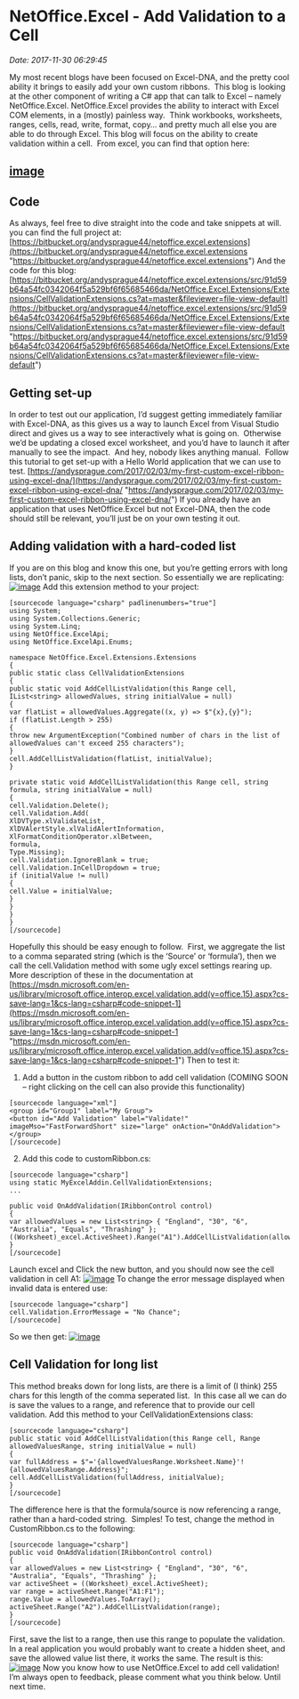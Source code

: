 # NetOffice.Excel - Add Validation to a Cell
_Date: 2017-11-30 06:29:45_

My most recent blogs have been focused on Excel-DNA, and the pretty cool ability it brings to easily add your own custom ribbons.  This blog is looking at the other component of writing a C# app that can talk to Excel – namely NetOffice.Excel.
NetOffice.Excel provides the ability to interact with Excel COM elements, in a (mostly) painless way.  Think workbooks, worksheets, ranges, cells, read, write, format, copy… and pretty much all else you are able to do through Excel.
This blog will focus on the ability to create validation within a cell.  From excel, you can find that option here:

## [image](http://andysprague.com/wp-content/uploads/2017/11/image.png)

## Code

As always, feel free to dive straight into the code and take snippets at will.  you can find the full project at:
[https://bitbucket.org/andysprague44/netoffice.excel.extensions](https://bitbucket.org/andysprague44/netoffice.excel.extensions "https://bitbucket.org/andysprague44/netoffice.excel.extensions")
And the code for this blog:
[https://bitbucket.org/andysprague44/netoffice.excel.extensions/src/91d59b64a54fc0342064f5a529bf6f65685466da/NetOffice.Excel.Extensions/Extensions/CellValidationExtensions.cs?at=master&fileviewer=file-view-default](https://bitbucket.org/andysprague44/netoffice.excel.extensions/src/91d59b64a54fc0342064f5a529bf6f65685466da/NetOffice.Excel.Extensions/Extensions/CellValidationExtensions.cs?at=master&fileviewer=file-view-default "https://bitbucket.org/andysprague44/netoffice.excel.extensions/src/91d59b64a54fc0342064f5a529bf6f65685466da/NetOffice.Excel.Extensions/Extensions/CellValidationExtensions.cs?at=master&fileviewer=file-view-default")

## 

## 

## Getting set-up

In order to test out our application, I’d suggest getting immediately familiar with Excel-DNA, as this gives us a way to launch Excel from Visual Studio direct and gives us a way to see interactively what is going on.  Otherwise we’d be updating a closed excel worksheet, and you’d have to launch it after manually to see the impact.  And hey, nobody likes anything manual.  Follow this tutorial to get set-up with a Hello World application that we can use to test.
[https://andysprague.com/2017/02/03/my-first-custom-excel-ribbon-using-excel-dna/](https://andysprague.com/2017/02/03/my-first-custom-excel-ribbon-using-excel-dna/ "https://andysprague.com/2017/02/03/my-first-custom-excel-ribbon-using-excel-dna/")
If you already have an application that uses NetOffice.Excel but not Excel-DNA, then the code should still be relevant, you’ll just be on your own testing it out.

## Adding validation with a hard-coded list

If you are on this blog and know this one, but you’re getting errors with long lists, don’t panic, skip to the next section.
So essentially we are replicating:
[![image](http://andysprague.com/wp-content/uploads/2017/11/image_thumb1.png "image")](http://andysprague.com/wp-content/uploads/2017/11/image1.png)
Add this extension method to your project:

```
[sourcecode language="csharp" padlinenumbers="true"]
using System;
using System.Collections.Generic;
using System.Linq;
using NetOffice.ExcelApi;
using NetOffice.ExcelApi.Enums;

namespace NetOffice.Excel.Extensions.Extensions
{
public static class CellValidationExtensions
{
public static void AddCellListValidation(this Range cell, IList<string> allowedValues, string initialValue = null)
{
var flatList = allowedValues.Aggregate((x, y) => $"{x},{y}");
if (flatList.Length > 255)
{
throw new ArgumentException("Combined number of chars in the list of allowedValues can't exceed 255 characters");
}
cell.AddCellListValidation(flatList, initialValue);
}

private static void AddCellListValidation(this Range cell, string formula, string initialValue = null)
{
cell.Validation.Delete();
cell.Validation.Add(
XlDVType.xlValidateList,
XlDVAlertStyle.xlValidAlertInformation,
XlFormatConditionOperator.xlBetween,
formula,
Type.Missing);
cell.Validation.IgnoreBlank = true;
cell.Validation.InCellDropdown = true;
if (initialValue != null)
{
cell.Value = initialValue;
}
}
}
}
[/sourcecode]
```

Hopefully this should be easy enough to follow.  First, we aggregate the list to a comma separated string (which is the ‘Source’ or ‘formula’), then we call the cell.Validation method with some ugly excel settings rearing up.  More description of these in the documentation at
[https://msdn.microsoft.com/en-us/library/microsoft.office.interop.excel.validation.add(v=office.15).aspx?cs-save-lang=1&cs-lang=csharp#code-snippet-1](https://msdn.microsoft.com/en-us/library/microsoft.office.interop.excel.validation.add(v=office.15).aspx?cs-save-lang=1&cs-lang=csharp#code-snippet-1 "https://msdn.microsoft.com/en-us/library/microsoft.office.interop.excel.validation.add(v=office.15).aspx?cs-save-lang=1&cs-lang=csharp#code-snippet-1")
Then to test it:
1. Add a button in the custom ribbon to add cell validation (COMING SOON – right clicking on the cell can also provide this functionality)

```
[sourcecode language="xml"]
<group id="Group1" label="My Group">
<button id="Add Validation" label="Validate!" imageMso="FastForwardShort" size="large" onAction="OnAddValidation">
</group>
[/sourcecode]
```

2. Add this code to customRibbon.cs:

```
[sourcecode language="csharp"]
using static MyExcelAddin.CellValidationExtensions;
...

public void OnAddValidation(IRibbonControl control)
{
var allowedValues = new List<string> { "England", "30", "6", "Australia", "Equals", "Thrashing" };
((Worksheet)_excel.ActiveSheet).Range("A1").AddCellListValidation(allowedValues);
}
[/sourcecode]
```

Launch excel and Click the new button, and you should now see the cell validation in cell A1:
[![image](http://andysprague.com/wp-content/uploads/2017/11/image_thumb2.png "image")](http://andysprague.com/wp-content/uploads/2017/11/image2.png)
To change the error message displayed when invalid data is entered use:

```
[sourcecode language="csharp"]
cell.Validation.ErrorMessage = "No Chance";
[/sourcecode]
```

So we then get:
[![image](http://andysprague.com/wp-content/uploads/2017/11/image_thumb3.png "image")](http://andysprague.com/wp-content/uploads/2017/11/image3.png)

## 

## Cell Validation for long list

This method breaks down for long lists, are there is a limit of (I think) 255 chars for this length of the comma seperated list.  In this case all we can do is save the values to a range, and reference that to provide our cell validation.
Add this method to your CellValidationExtensions class:

```
[sourcecode language="csharp"]
public static void AddCellListValidation(this Range cell, Range allowedValuesRange, string initialValue = null)
{
var fullAddress = $"='{allowedValuesRange.Worksheet.Name}'!{allowedValuesRange.Address}";
cell.AddCellListValidation(fullAddress, initialValue);
}
[/sourcecode]
```

The difference here is that the formula/source is now referencing a range, rather than a hard-coded string.  Simples!
To test, change the method in CustomRibbon.cs to the following:

```
[sourcecode language="csharp"]
public void OnAddValidation(IRibbonControl control)
{
var allowedValues = new List<string> { "England", "30", "6", "Australia", "Equals", "Thrashing" };
var activeSheet = ((Worksheet)_excel.ActiveSheet);
var range = activeSheet.Range("A1:F1");
range.Value = allowedValues.ToArray();
activeSheet.Range("A2").AddCellListValidation(range);
}
[/sourcecode]
```

First, save the list to a range, then use this range to populate the validation.   In a real application you would probably want to create a hidden sheet, and save the allowed value list there, it works the same.
The result is this:
[![image](http://andysprague.com/wp-content/uploads/2017/11/image_thumb4.png "image")](http://andysprague.com/wp-content/uploads/2017/11/image4.png)
Now you know how to use NetOffice.Excel to add cell validation!   I’m always open to feedback, please comment what you think below.
Until next time.